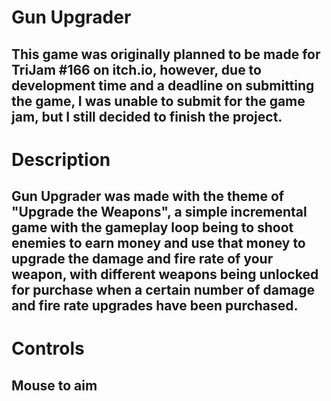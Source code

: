 # Gun Upgrader
## This game was originally planned to be made for TriJam #166 on itch.io, however, due to development time and a deadline on submitting the game, I was unable to submit for the game jam, but I still decided to finish the project.

# Description
## Gun Upgrader was made with the theme of "Upgrade the Weapons", a simple incremental game with the gameplay loop being to shoot enemies to earn money and use that money to upgrade the damage and fire rate of your weapon, with different weapons being unlocked for purchase when a certain number of damage and fire rate upgrades have been purchased.

# Controls
## Mouse to aim
